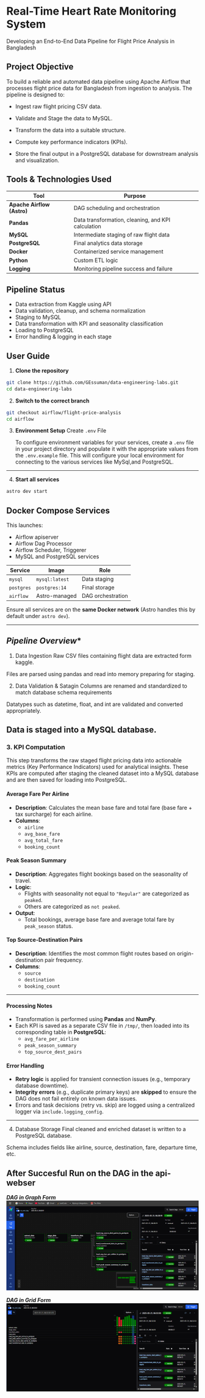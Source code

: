 
# Real-Time Heart Rate Monitoring System

Developing an End-to-End Data Pipeline for Flight Price Analysis in Bangladesh

## **Project Objective**
To build a reliable and automated data pipeline using Apache Airflow that processes flight price data for Bangladesh from ingestion to analysis. The pipeline is designed to:

- Ingest raw flight pricing CSV data.

- Validate and Stage the data to MySQL.

- Transform the data into a suitable structure.

- Compute key performance indicators (KPIs).

- Store the final output in a PostgreSQL database for downstream analysis and visualization.





## **Tools & Technologies Used**
| Tool           | Purpose                                  |
|----------------|-------------------------------------------|
| **Apache Airflow (Astro)** | DAG scheduling and orchestration     |
| **Pandas**      | Data transformation, cleaning, and KPI calculation |
| **MySQL**       | Intermediate staging of raw flight data  |
| **PostgreSQL**  | Final analytics data storage             |
| **Docker**      | Containerized service management         |
| **Python**      | Custom ETL logic                         |
| **Logging**     | Monitoring pipeline success and failure  |

##  Pipeline Status

- Data extraction from Kaggle using API  
- Data validation, cleanup, and schema normalization  
- Staging to MySQL  
- Data transformation with KPI and seasonality classification  
- Loading to PostgreSQL  
- Error handling & logging in each stage

## **User Guide**

1. **Clone the repository**  
```bash
git clone https://github.com/GEssuman/data-engineering-labs.git
cd data-engineering-labs
```

2. **Switch to the correct branch** 
```bash
git checkout airflow/flight-price-analysis
cd airflow
```


3. **Environment Setup**
Create `.env` File

   To configure environment variables for your services, create a `.env` file in your project directory and populate it with the appropriate values from the `.env.example` file. This will configure your local environment for connecting to the various services like MySql,and PostgreSQL.
---


4. **Start all services**  
```bash
astro dev start
```

## **Docker Compose Services**

This launches:
- Airflow apiserver
- Airflow Dag Processor
- Airflow Scheduler, Triggerer
- MySQL and PostgreSQL services

| Service     | Image             | Role                  |
|-------------|------------------|-----------------------|
| `mysql`     | `mysql:latest`   | Data staging          |
| `postgres`  | `postgres:14`    | Final storage         |
| `airflow`   | Astro-managed    | DAG orchestration     |

 Ensure all services are on the **same Docker network** (Astro handles this by default under `astro dev`).

---


## *Pipeline Overview**
1. Data Ingestion
Raw CSV files containing flight data are extracted form kaggle.

Files are parsed using pandas and read into memory preparing for staging.


2. Data Validation & Satagin
Columns are renamed and standardized to match database schema requirements

Datatypes such as datetime, float, and int are validated and converted appropriately.

Data is staged into a MySQL database.
---

### 3. KPI Computation

This step transforms the raw staged flight pricing data into actionable metrics (Key Performance Indicators) used for analytical insights. These KPIs are computed after staging the cleaned dataset into a MySQL database and are then saved for loading into PostgreSQL.

#### Average Fare Per Airline
- **Description**: Calculates the mean base fare and total fare (base fare + tax surcharge) for each airline.
- **Columns**:
  - `airline`
  - `avg_base_fare`
  - `avg_total_fare`
  - `booking_count`

#### Peak Season Summary
- **Description**: Aggregates flight bookings based on the seasonality of travel.
- **Logic**:
  - Flights with seasonality not equal to `"Regular"` are categorized as `peaked`.
  - Others are categorized as `not peaked`.
- **Output**:
  - Total bookings, average base fare and average total fare by `peak_season` status.

#### Top Source-Destination Pairs
- **Description**: Identifies the most common flight routes based on origin-destination pair frequency.
- **Columns**:
  - `source`
  - `destination`
  - `booking_count`

---

#### Processing Notes
- Transformation is performed using **Pandas** and **NumPy**.
- Each KPI is saved as a separate CSV file in `/tmp/`, then loaded into its corresponding table in **PostgreSQL**:
  - `avg_fare_per_airline`
  - `peak_season_summary`
  - `top_source_dest_pairs`

#### Error Handling
- **Retry logic** is applied for transient connection issues (e.g., temporary database downtime).
- **Integrity errors** (e.g., duplicate primary keys) are **skipped** to ensure the DAG does not fail entirely on known data issues.
- Errors and task decisions (retry vs. skip) are logged using a centralized logger via `include.logging_config`.

---


4. Database Storage
Final cleaned and enriched dataset is written to a PostgreSQL database.

Schema includes fields like airline, source, destination, fare, departure time, etc.


## After Succesful Run on the DAG in the api-webser

***DAG in Graph Form***
![DAG in Graph Form](../docs/Final_DAG_graph.png)


***DAG in Grid Form***
![DAG in Grid Form](../docs/Final_DAG_grid.png)